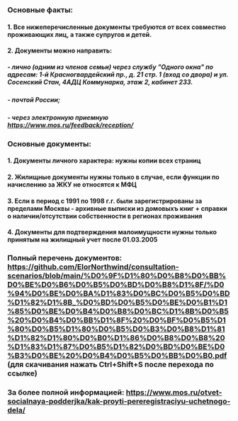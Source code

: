 ### Основные факты:
#### 1. Все нижеперечисленные документы требуются от всех совместно проживающих лиц, а также супругов и детей.
#### 2. Документы можно направить:
##### - лично (одним из членов семьи) через службу "Одного окна" по адресам: 1-й Красногвардейский пр., д. 21 стр. 1 (вход со двора) и ул. Сосенский Стан, 4АДЦ Коммунарка,      этаж 2, кабинет 233. 
##### - почтой России;
##### - через электронную приемную https://www.mos.ru/feedback/reception/
### Основные документы:
#### 1. Документы личного характера: нужны копии всех страниц
#### 2. Жилищные документы нужны только в случае, если функции по начислению за ЖКУ не относятся к МФЦ
#### 3. Если в период с 1991 по 1998 г.г. были зарегистрированы за пределами Москвы - архивные выписки из домовыхъ книг + справки о наличии/отсутствии собственности в регионах проживания
#### 4. Документы для подтверждения малоимущности нужны только принятым на жилищный учет после 01.03.2005
### Полный перечень документов: https://github.com/ElorNorthwind/consultation-scenarios/blob/main/%D0%9F%D1%80%D0%B8%D0%BB%D0%BE%D0%B6%D0%B5%D0%BD%D0%B8%D1%8F/%D0%94%D0%BE%D0%BA%D1%83%D0%BC%D0%B5%D0%BD%D1%82%D1%8B_%D0%BD%D0%B5%D0%BE%D0%B1%D1%85%D0%BE%D0%B4%D0%B8%D0%BC%D1%8B%D0%B5%20%D0%B4%D0%BB%D1%8F%20%D0%BF%D0%B5%D1%80%D0%B5%D1%80%D0%B5%D0%B3%D0%B8%D1%81%D1%82%D1%80%D0%B0%D1%86%D0%B8%D0%B8%20%D1%83%D1%87%D0%B5%D1%82%D0%BD%D0%BE%D0%B3%D0%BE%20%D0%B4%D0%B5%D0%BB%D0%B0.pdf (для скачивания нажать Ctrl+Shift+S после перехода по ссылке)
### За более полной информацией: https://www.mos.ru/otvet-socialnaya-podderjka/kak-proyti-pereregistraciyu-uchetnogo-dela/
